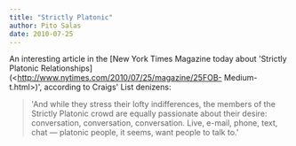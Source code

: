 ```yaml
---
title: "Strictly Platonic"
author: Pito Salas
date: 2010-07-25
---
```




An interesting article in the [New York Times Magazine today about 'Strictly
Platonic Relationships](<http://www.nytimes.com/2010/07/25/magazine/25FOB-
Medium-t.html>)', according to Craigs' List denizens:

> 'And while they stress their lofty indifferences, the members of the
> Strictly Platonic crowd are equally passionate about their desire:
> conversation, conversation, conversation. Live, e-mail, phone, text, chat —
> platonic people, it seems, want people to talk to.'


